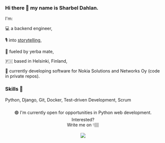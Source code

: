 ### Hi there 👋 my name is Sharbel Dahlan.

I'm:

💻 a backend engineer,

🎙 into [storytelling](https://www.sharbeldahlan.com/things/),

🧉 fueled by yerba mate,

🇫🇮 based in Helsinki, Finland,

🌱 currently developing software for Nokia Solutions and Networks Oy (code in private repos).

### Skills 🐍
Python, Django, Git, Docker, Test-driven Development, Scrum

###
<div align="center">
🟢 I'm currently open for opportunities in Python web development. Interested?<br>
    Write me on 👇🏽<br><br>
    <a class="button" href="https://www.linkedin.com/in/sharbeldahlan" target="_blank" rel="nofollow noopener">
        <img src="https://img.shields.io/badge/LinkedIn-0077B5?style=for-the-badge&logo=linkedin&logoColor=white" />
    </a>
</div>
